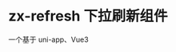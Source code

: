 # zx-refresh 下拉刷新组件

一个基于 uni-app、Vue3 <script setup> 语法开发的高兼容性下拉刷新组件，适配 H5、小程序、App。支持 nvue 原生刷新、H5/小程序自定义刷新动画，支持多种状态文本、事件，适合自定义各类下拉刷新场景。

## ✨ 组件特性
- 支持多端（H5、App、各类小程序）
- 支持 nvue 原生 refresh、H5/小程序自定义动画
- 支持自定义刷新提示文本、动画
- 事件丰富，便于扩展
- 不依赖浏览器特有 DOM
- 使用 Vue3 <script setup> 语法

## 📦 属性（Props）
| 属性名         | 类型            | 默认值   | 说明                         |
|----------------|----------------|----------|------------------------------|
| display        | String         | 'hide'   | nvue下控制显示/隐藏          |
| refreshText    | Array          | ['继续下拉刷新','松开手指开始刷新','数据刷新中','数据已刷新'] | 各状态下的提示文本 |
| refreshFontSize| Number         | 28       | 刷新提示字体大小（rpx）      |
| triggerHeight  | Number         | 50       | 触发刷新的下拉高度           |

## 🧲 事件（Events）
| 事件名         | 说明           | 回调参数 |
|----------------|----------------|----------|
| refresh        | nvue原生刷新   | event    |
| pullingdown    | 下拉过程事件   | event    |
| reload         | H5/小程序下拉触发刷新 | 无 |

## 🛠️ 平台兼容性
- H5
- App（iOS/Android）
- 微信/支付宝/百度/抖音/QQ/快手等主流小程序

## 🚀 基础用法
```vue
<template>
  <zx-refresh @reload="onReload" />
  <view>页面内容...</view>
</template>

<script setup>
import zxRefresh from '@/components/zx-refresh/zx-refresh.vue'
function onReload() {
  // 触发刷新逻辑
}
</script>
```

## 🎯 nvue 原生用法
```vue
<zx-refresh display="show" @refresh="onRefresh" @pullingdown="onPullingDown" />
```

## 💡 注意事项
- nvue 平台下 display 控制显示，H5/小程序下拉自动控制。
- 组件已使用 <script setup> 语法，推荐配合 Vue3/uni-app3 项目使用。
- 如需自定义动画/文本，可传入 refreshText 属性。

---
如需更复杂的下拉刷新场景，建议配合自定义插槽或动画扩展。
